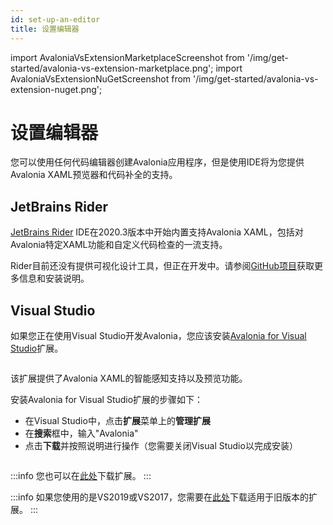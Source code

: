 ```yaml
---
id: set-up-an-editor
title: 设置编辑器
---
```


import AvaloniaVsExtensionMarketplaceScreenshot from '/img/get-started/avalonia-vs-extension-marketplace.png';
import AvaloniaVsExtensionNuGetScreenshot from '/img/get-started/avalonia-vs-extension-nuget.png';

# 设置编辑器

您可以使用任何代码编辑器创建Avalonia应用程序，但是使用IDE将为您提供Avalonia XAML预览器和代码补全的支持。

## JetBrains Rider

[JetBrains Rider](https://www.jetbrains.com/rider/) IDE在2020.3版本中开始内置支持Avalonia XAML，包括对Avalonia特定XAML功能和自定义代码检查的一流支持。

Rider目前还没有提供可视化设计工具，但正在开发中。请参阅[GitHub项目](https://github.com/ForNeVeR/AvaloniaRider)获取更多信息和安装说明。

## Visual Studio

如果您正在使用Visual Studio开发Avalonia，您应该安装[Avalonia for Visual Studio](https://marketplace.visualstudio.com/items?itemName=AvaloniaTeam.AvaloniaVS)扩展。

<img className="center" src={AvaloniaVsExtensionMarketplaceScreenshot} alt="" />

该扩展提供了Avalonia XAML的智能感知支持以及预览功能。

安装Avalonia for Visual Studio扩展的步骤如下：

- 在Visual Studio中，点击**扩展**菜单上的**管理扩展**
- 在**搜索**框中，输入"Avalonia"
- 点击**下载**并按照说明进行操作（您需要关闭Visual Studio以完成安装）

<img className="center" src={AvaloniaVsExtensionNuGetScreenshot} alt="" />

:::info
您也可以在[此处](https://marketplace.visualstudio.com/items?itemName=AvaloniaTeam.AvaloniaVS)下载扩展。
:::

:::info
如果您使用的是VS2019或VS2017，您需要在[此处](https://marketplace.visualstudio.com/items?itemName=AvaloniaTeam.AvaloniaforVisualStudio)下载适用于旧版本的扩展。
:::